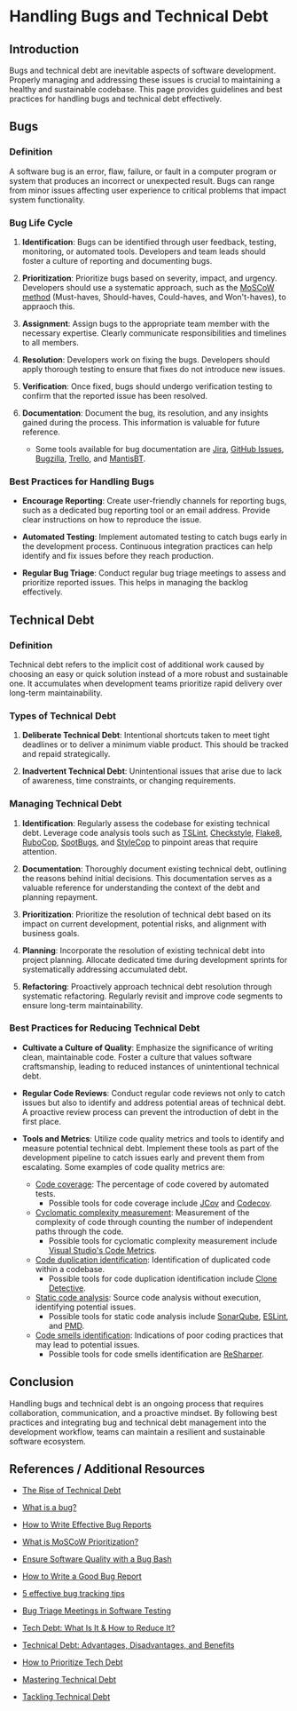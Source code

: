 # Handling Bugs and Technical Debt

## Introduction

Bugs and technical debt are inevitable aspects of software development. Properly managing and addressing these issues is crucial to maintaining a healthy and sustainable codebase. This page provides guidelines and best practices for handling bugs and technical debt effectively.

## Bugs

### Definition

A software bug is an error, flaw, failure, or fault in a computer program or system that produces an incorrect or unexpected result. Bugs can range from minor issues affecting user experience to critical problems that impact system functionality.

### Bug Life Cycle

1. **Identification**: Bugs can be identified through user feedback, testing, monitoring, or automated tools. Developers and team leads should foster a culture of reporting and documenting bugs.

2. **Prioritization**: Prioritize bugs based on severity, impact, and urgency. Developers should use a systematic approach, such as the [MoSCoW method](https://en.wikipedia.org/wiki/MoSCoW_method) (Must-haves, Should-haves, Could-haves, and Won't-haves), to appraoch this.

3. **Assignment**: Assign bugs to the appropriate team member with the necessary expertise. Clearly communicate responsibilities and timelines to all members.

4. **Resolution**: Developers work on fixing the bugs. Developers should apply thorough testing to ensure that fixes do not introduce new issues.

5. **Verification**: Once fixed, bugs should undergo verification testing to confirm that the reported issue has been resolved.

6. **Documentation**: Document the bug, its resolution, and any insights gained during the process. This information is valuable for future reference. 
    * Some tools available for bug documentation are [Jira](https://www.atlassian.com/software/jira), [GitHub Issues](https://github.com/features/issues), [Bugzilla](https://www.bugzilla.org/), [Trello](https://trello.com/), and [MantisBT](https://www.mantisbt.org/).

### Best Practices for Handling Bugs

* **Encourage Reporting**: Create user-friendly channels for reporting bugs, such as a dedicated bug reporting tool or an email address. Provide clear instructions on how to reproduce the issue.

* **Automated Testing**: Implement automated testing to catch bugs early in the development process. Continuous integration practices can help identify and fix issues before they reach production.

* **Regular Bug Triage**: Conduct regular bug triage meetings to assess and prioritize reported issues. This helps in managing the backlog effectively.

## Technical Debt

### Definition

Technical debt refers to the implicit cost of additional work caused by choosing an easy or quick solution instead of a more robust and sustainable one. It accumulates when development teams prioritize rapid delivery over long-term maintainability.

### Types of Technical Debt

1. **Deliberate Technical Debt**: Intentional shortcuts taken to meet tight deadlines or to deliver a minimum viable product. This should be tracked and repaid strategically.

2. **Inadvertent Technical Debt**: Unintentional issues that arise due to lack of awareness, time constraints, or changing requirements.

### Managing Technical Debt

1. **Identification**: Regularly assess the codebase for existing technical debt. Leverage code analysis tools such as [TSLint](https://palantir.github.io/tslint/), [Checkstyle](https://checkstyle.sourceforge.io/), [Flake8](https://pypi.org/project/flake8/), [RuboCop](https://github.com/rubocop/rubocop), [SpotBugs](https://spotbugs.github.io/), and [StyleCop](https://github.com/StyleCop/StyleCop) to pinpoint areas that require attention.

2. **Documentation**: Thoroughly document existing technical debt, outlining the reasons behind initial decisions. This documentation serves as a valuable reference for understanding the context of the debt and planning repayment.

3. **Prioritization**: Prioritize the resolution of technical debt based on its impact on current development, potential risks, and alignment with business goals.

4. **Planning**: Incorporate the resolution of existing technical debt into project planning. Allocate dedicated time during development sprints for systematically addressing accumulated debt.

5. **Refactoring**: Proactively approach technical debt resolution through systematic refactoring. Regularly revisit and improve code segments to ensure long-term maintainability.

### Best Practices for Reducing Technical Debt

* **Cultivate a Culture of Quality**: Emphasize the significance of writing clean, maintainable code. Foster a culture that values software craftsmanship, leading to reduced instances of unintentional technical debt.

* **Regular Code Reviews**: Conduct regular code reviews not only to catch issues but also to identify and address potential areas of technical debt. A proactive review process can prevent the introduction of debt in the first place.

* **Tools and Metrics**: Utilize code quality metrics and tools to identify and measure potential technical debt. Implement these tools as part of the development pipeline to catch issues early and prevent them from escalating. Some examples of code quality metrics are:

    * [Code coverage](https://en.wikipedia.org/wiki/Code_coverage): The percentage of code covered by automated tests.
        * Possible tools for code coverage include [JCov](https://wiki.openjdk.org/display/CodeTools/jcov) and [Codecov](https://about.codecov.io/).
    * [Cyclomatic complexity measurement](https://en.wikipedia.org/wiki/Cyclomatic_complexity): Measurement of the complexity of code through counting the number of independent paths through the code.
        * Possible tools for cyclomatic complexity measurement include [Visual Studio's Code Metrics](https://learn.microsoft.com/en-us/visualstudio/code-quality/code-metrics-cyclomatic-complexity?view=vs-2022).
    * [Code duplication identification](https://en.wikipedia.org/wiki/Duplicate_code): Identification of duplicated code within a codebase.
        * Possible tools for code duplication identification include [Clone Detective](https://marketplace.visualstudio.com/items?itemName=ImmoLandwerthMSFT.CloneDetectiveforVisualStudio).
    * [Static code analysis](https://en.wikipedia.org/wiki/Static_program_analysis): Source code analysis without execution, identifying potential issues. 
        * Possible tools for static code analysis include [SonarQube](https://www.sonarsource.com/products/sonarqube/), [ESLint](https://eslint.org/), and [PMD](https://pmd.github.io/).
    * [Code smells identification](https://en.wikipedia.org/wiki/Code_smell): Indications of poor coding practices that may lead to potential issues.
        * Possible tools for code smells identification are [ReSharper](https://www.jetbrains.com/resharper/).

## Conclusion

Handling bugs and technical debt is an ongoing process that requires collaboration, communication, and a proactive mindset. By following best practices and integrating bug and technical debt management into the development workflow, teams can maintain a resilient and sustainable software ecosystem.

## References / Additional Resources

* [The Rise of Technical Debt](https://www.workwithloop.com/blog/the-rise-of-technical-debt-how-it-elevates-maintenance-costs)

* [What is a bug?](https://www.techtarget.com/searchsoftwarequality/definition/bug)

* [How to Write Effective Bug Reports](https://aqua-cloud.io/bug-reporting/)

* [What is MoSCoW Prioritization?](https://www.productplan.com/glossary/moscow-prioritization/)

* [Ensure Software Quality with a Bug Bash](https://zipboard.co/blog/bug-tracking/ensure-software-quality-with-a-bug-bash/)

* [How to Write a Good Bug Report](https://intellisoft.io/cracking-the-code-how-to-write-a-bug-report-that-developers-love/)

* [5 effective bug tracking tips](https://www.shakebugs.com/blog/bug-tracking-tips/)

* [Bug Triage Meetings in Software Testing](https://blog.testlodge.com/bug-triage/)

* [Tech Debt: What Is It & How to Reduce It?](https://www.zartis.com/technical-debt-management/)

* [Technical Debt: Advantages, Disadvantages, and Benefits](https://www.bobstanke.com/blog/what-is-technical-debt)

* [How to Prioritize Tech Debt](https://vfunction.com/blog/how-to-prioritize-tech-debt-strategies-for-effective-management/)

* [Mastering Technical Debt](https://medium.com/@JacekWo/mastering-technical-debt-a-comprehensive-guide-to-understanding-managing-and-overcoming-19d2ced78942)

* [Tackling Technical Debt](https://www.float.com/blog/tackling-technical-debt/)